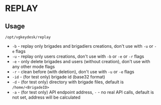 # REPLAY 

## Usage

`/opt/vgkeydesk/replay`

* `-b` - replay only brigades and brigadiers creations, don't use with `-u` or `-e` flags
* `-u` - replay only users creations, don't use with `-b` or `-e` or `-r` flags
* `-e` - only delete brigades and users (without creation), don't use with any other mode flags
* `-r` - clean before (with deletion), don't use with `-u` or `-e` flags
* `-id` - (for test only) brigade id (base32 format)
* `-d` - (for test only) directory with brigade files, default is `/home/<BrigadeID>`
* `-a` - (for test only) API endpoint address, `-` - no real API calls, default is not set, address will be calculated




